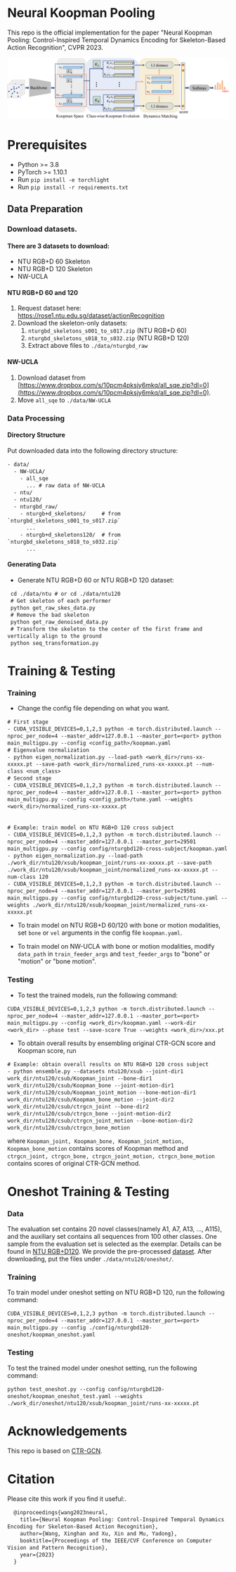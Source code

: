# Neural Koopman Pooling
This repo is the official implementation for the paper "Neural Koopman Pooling: Control-Inspired Temporal Dynamics Encoding for Skeleton-Based Action Recognition", CVPR 2023.

![image](src/overall.png)

# Prerequisites

- Python >= 3.8
- PyTorch >= 1.10.1
- Run `pip install -e torchlight` 
- Run `pip install -r requirements.txt`

## Data Preparation

### Download datasets.

#### There are 3 datasets to download:

- NTU RGB+D 60 Skeleton
- NTU RGB+D 120 Skeleton
- NW-UCLA

#### NTU RGB+D 60 and 120

1. Request dataset here: https://rose1.ntu.edu.sg/dataset/actionRecognition
2. Download the skeleton-only datasets:
   1. `nturgbd_skeletons_s001_to_s017.zip` (NTU RGB+D 60)
   2. `nturgbd_skeletons_s018_to_s032.zip` (NTU RGB+D 120)
   3. Extract above files to `./data/nturgbd_raw`

#### NW-UCLA

1. Download dataset from [https://www.dropbox.com/s/10pcm4pksjy6mkq/all_sqe.zip?dl=0](https://www.dropbox.com/s/10pcm4pksjy6mkq/all_sqe.zip?dl=0).
2. Move `all_sqe` to `./data/NW-UCLA`

### Data Processing

#### Directory Structure

Put downloaded data into the following directory structure:

```
- data/
  - NW-UCLA/
    - all_sqe
      ... # raw data of NW-UCLA
  - ntu/
  - ntu120/
  - nturgbd_raw/
    - nturgb+d_skeletons/     # from `nturgbd_skeletons_s001_to_s017.zip`
      ...
    - nturgb+d_skeletons120/  # from `nturgbd_skeletons_s018_to_s032.zip`
      ...
```

#### Generating Data

- Generate NTU RGB+D 60 or NTU RGB+D 120 dataset:

```
 cd ./data/ntu # or cd ./data/ntu120
 # Get skeleton of each performer
 python get_raw_skes_data.py
 # Remove the bad skeleton 
 python get_raw_denoised_data.py
 # Transform the skeleton to the center of the first frame and vertically align to the ground
 python seq_transformation.py
```


# Training & Testing

### Training

- Change the config file depending on what you want.
```
# First stage
- CUDA_VISIBLE_DEVICES=0,1,2,3 python -m torch.distributed.launch --nproc_per_node=4 --master_addr=127.0.0.1 --master_port=<port> python main_multigpu.py --config <config_path>/koopman.yaml
# Eigenvalue normalization
- python eigen_normalization.py --load-path <work_dir>/runs-xx-xxxxx.pt --save-path <work_dir>/normalized_runs-xx-xxxxx.pt --num-class <num_class>
# Second stage
- CUDA_VISIBLE_DEVICES=0,1,2,3 python -m torch.distributed.launch --nproc_per_node=4 --master_addr=127.0.0.1 --master_port=<port> python main_multigpu.py --config <config_path>/tune.yaml --weights <work_dir>/normalized_runs-xx-xxxxx.pt


# Example: train model on NTU RGB+D 120 cross subject
- CUDA_VISIBLE_DEVICES=0,1,2,3 python -m torch.distributed.launch --nproc_per_node=4 --master_addr=127.0.0.1 --master_port=29501 main_multigpu.py --config config/nturgbd120-cross-subject/koopman.yaml
- python eigen_normalization.py --load-path ./work_dir/ntu120/xsub/koopman_joint/runs-xx-xxxxx.pt --save-path ./work_dir/ntu120/xsub/koopman_joint/normalized_runs-xx-xxxxx.pt --num-class 120
- CUDA_VISIBLE_DEVICES=0,1,2,3 python -m torch.distributed.launch --nproc_per_node=4 --master_addr=127.0.0.1 --master_port=29501 main_multigpu.py --config config/nturgbd120-cross-subject/tune.yaml --weights ./work_dir/ntu120/xsub/koopman_joint/normalized_runs-xx-xxxxx.pt
```

- To train model on NTU RGB+D 60/120 with bone or motion modalities, set `bone` or `vel` arguments in the config file `koopman.yaml`.

- To train model on NW-UCLA with bone or motion modalities, modify `data_path` in `train_feeder_args` and `test_feeder_args` to "bone" or "motion" or "bone motion".


### Testing

- To test the trained models, run the following command:
```
CUDA_VISIBLE_DEVICES=0,1,2,3 python -m torch.distributed.launch --nproc_per_node=4 --master_addr=127.0.0.1 --master_port=<port> main_multigpu.py --config <work_dir>/koopman.yaml --work-dir <work_dir> --phase test --save-score True --weights <work_dir>/xxx.pt
```

- To obtain overall results by ensembling original CTR-GCN score and Koopman score, run 
```
# Example: obtain overall results on NTU RGB+D 120 cross subject
- python ensemble.py --datasets ntu120/xsub --joint-dir1 work_dir/ntu120/csub/Koopman_joint --bone-dir1 work_dir/ntu120/csub/Koopman_bone --joint-motion-dir1 work_dir/ntu120/csub/Koopman_joint_motion --bone-motion-dir1 work_dir/ntu120/csub/Koopman_bone_motion --joint-dir2 work_dir/ntu120/csub/ctrgcn_joint --bone-dir2 work_dir/ntu120/csub/ctrgcn_bone --joint-motion-dir2 work_dir/ntu120/csub/ctrgcn_joint_motion --bone-motion-dir2 work_dir/ntu120/csub/ctrgcn_bone_motion
```
where ``Koopman_joint, Koopman_bone, Koopman_joint_motion, Koopman_bone_motion`` contains scores of Koopman method and ``ctrgcn_joint, ctrgcn_bone, ctrgcn_joint_motion, ctrgcn_bone_motion`` contains scores of original CTR-GCN method.

# Oneshot Training & Testing

### Data
The evaluation set contains 20 novel classes(namely A1, A7, A13, ..., A115), and the auxiliary set contains all sequences from 100 other classes. 
One sample from the evaluation set is selected as the exemplar. Details can be found in [NTU RGB+D120](https://github.com/shahroudy/NTURGB-D). We provide the pre-processed [dataset](https://pan.baidu.com/s/1Kkw0F1x9Pk5U3RwUEwYBCg?pwd=6r51).
After downloading, put the files under ``./data/ntu120/oneshot/``.

### Training
To train model under oneshot setting on NTU RGB+D 120, run the following command:
```
CUDA_VISIBLE_DEVICES=0,1,2,3 python -m torch.distributed.launch --nproc_per_node=4 --master_addr=127.0.0.1 --master_port=<port> main_multigpu.py --config ./config/nturgbd120-oneshot/koopman_oneshot.yaml
```

### Testing
To test the trained model under oneshot setting, run the following command:
```
python test_oneshot.py --config config/nturgbd120-oneshot/koopman_oneshot_test.yaml --weights ./work_dir/oneshot/ntu120/xsub/koopman_joint/runs-xx-xxxxx.pt
```

# Acknowledgements
This repo is based on [CTR-GCN](https://github.com/Uason-Chen/CTR-GCN).

# Citation

Please cite this work if you find it useful:.

      @inproceedings{wang2023neural,
        title={Neural Koopman Pooling: Control-Inspired Temporal Dynamics Encoding for Skeleton-Based Action Recognition},
        author={Wang, Xinghan and Xu, Xin and Mu, Yadong},
        booktitle={Proceedings of the IEEE/CVF Conference on Computer Vision and Pattern Recognition},
        year={2023}
      }